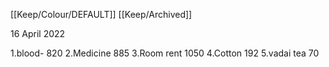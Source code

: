 [[Keep/Colour/DEFAULT]] [[Keep/Archived]] 

16 April 2022

1.blood-  820 
2.Medicine 885 
3.Room rent 1050
4.Cotton 192
5.vadai tea 70
